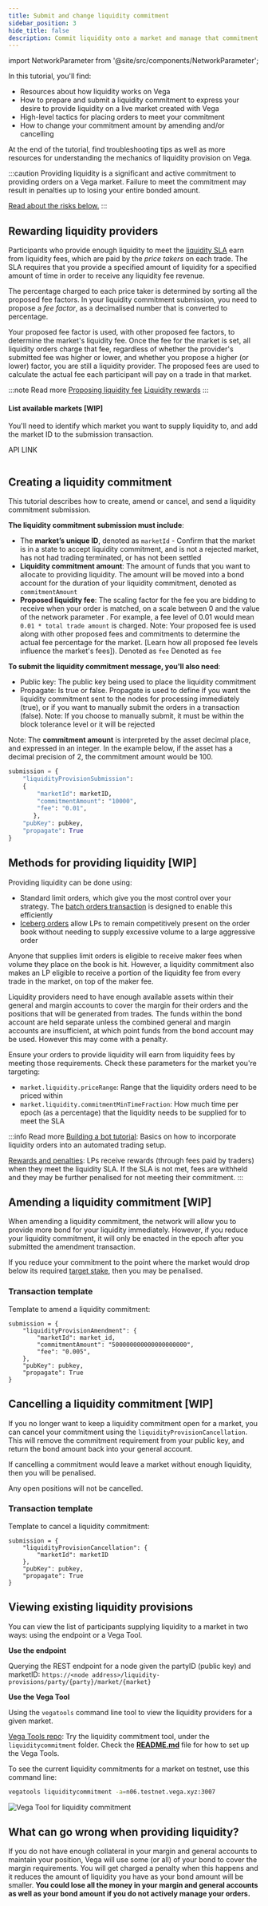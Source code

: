 ```yaml
---
title: Submit and change liquidity commitment
sidebar_position: 3
hide_title: false
description: Commit liquidity onto a market and manage that commitment
---
```


import NetworkParameter from '@site/src/components/NetworkParameter';

In this tutorial, you'll find:
* Resources about how liquidity works on Vega
* How to prepare and submit a liquidity commitment to express your desire to provide liquidity on a live market created with Vega
* High-level tactics for placing orders to meet your commitment
* How to change your commitment amount by amending and/or cancelling

At the end of the tutorial, find troubleshooting tips as well as more resources for understanding the mechanics of liquidity provision on Vega.

:::caution
Providing liquidity is a significant and active commitment to providing orders on a Vega market. Failure to meet the commitment may result in penalties up to losing your entire bonded amount.

[Read about the risks below.](#what-can-go-wrong-when-providing-liquidity?)
:::

## Rewarding liquidity providers
Participants who provide enough liquidity to meet the [liquidity SLA](../concepts/liquidity/rewards-penalties.md#liquidity-sla) earn from liquidity fees, which are paid by the *price takers* on each trade. The SLA requires that you provide a specified amount of liquidity for a specified amount of time in order to receive any liquidity fee revenue.

The percentage charged to each price taker is determined by sorting all the proposed fee factors. In your liquidity commitment submission, you need to propose a *fee factor*, as a decimalised number that is converted to percentage. 

Your proposed fee factor is used, with other proposed fee factors, to determine the market's liquidity fee. Once the fee for the market is set, all liquidity orders charge that fee, regardless of whether the provider's submitted fee was higher or lower, and whether you propose a higher (or lower) factor, you are still a liquidity provider. The proposed fees are used to calculate the actual fee each participant will pay on a trade in that market.

:::note Read more 
[Proposing liquidity fee](../concepts/liquidity/rewards-penalties.md#determining-the-liquidity-fee-percentage)
[Liquidity rewards](../concepts/liquidity/rewards-penalties.md)
:::

#### List available markets [WIP]
You'll need to identify which market you want to supply liquidity to, and add the market ID to the submission transaction. 

API LINK
```bash
```

## Creating a liquidity commitment
This tutorial describes how to create, amend or cancel, and send a liquidity commitment submission.

**The liquidity commitment submission must include**:
* The **market’s unique ID**, denoted as `marketId` - Confirm that the market is in a state to accept liquidity commitment, and is not a rejected market, has not had trading terminated, or has not been settled 
* **Liquidity commitment amount**: The amount of funds that you want to allocate to providing liquidity. The amount will be moved into a bond account for the duration of your liquidity commitment, denoted as `commitmentAmount`
* **Proposed liquidity fee**: The scaling factor for the fee you are bidding to receive when your order is matched, on a scale between 0 and the value of the network parameter <NetworkParameter frontMatter={frontMatter} param="market.liquidity.maximumLiquidityFeeFactorLevel" />. For example, a fee level of 0.01 would mean `0.01 * total trade amount` is charged. Note: Your proposed fee is used along with other proposed fees and commitments to determine the actual fee percentage for the market. [Learn how all proposed fee levels influence the market's fees]). Denoted as `fee` Denoted as `fee`

**To submit the liquidity commitment message, you'll also need**: 

* Public key: The public key being used to place the liquidity commitment
* Propagate: Is true or false. Propagate is used to define if you want the liquidity commitment sent to the nodes for processing immediately (true), or if you want to manually submit the orders in a transaction (false). Note: If you choose to manually submit, it must be within the block tolerance level or it will be rejected

Note: The **commitment amount** is interpreted by the asset decimal place, and expressed in an integer. In the example below, if the asset has a decimal precision of 2, the commitment amount would be 100.


```python
submission = {
    "liquidityProvisionSubmission": 
    {
        "marketId": marketID,
        "commitmentAmount": "10000",              
        "fee": "0.01",
       },
    "pubKey": pubkey,
    "propagate": True
}
```
## Methods for providing liquidity [WIP]
Providing liquidity can be done using: 
* Standard limit orders, which give you the most control over your strategy. The [batch orders transaction](../concepts/trading-on-vega/orders#batch-order) is designed to enable this efficiently
* [Iceberg orders](../concepts/trading-on-vega/orders.md#iceberg-order) allow LPs to remain competitively present on the order book without needing to supply excessive volume to a large aggressive order

Anyone that supplies limit orders is eligible to receive maker fees when volume they place on the book is hit. However, a liquidity commitment also makes an LP eligible to receive a portion of the liquidity fee from every trade in the market, on top of the maker fee.

Liquidity providers need to have enough available assets within their general and margin accounts to cover the margin for their orders and the positions that will be generated from trades. The funds within the bond account are held separate unless the combined general and margin accounts are insufficient, at which point funds from the bond account may be used. However this may come with a penalty.

Ensure your orders to provide liquidity will earn from liquidity fees by meeting those requirements. Check these parameters for the market you're targeting:
- `market.liquidity.priceRange`: Range that the liquidity orders need to be priced within
- `market.liquidity.commitmentMinTimeFraction`: How much time per epoch (as a percentage) that the liquidity needs to be supplied for to meet the SLA

:::info Read more
[Building a bot tutorial](./building-a-bot/adding-a-liquidity-commitment.md): Basics on how to incorporate liquidity orders into an automated trading setup.

[Rewards and penalties](../concepts/liquidity/rewards-penalties.md): LPs receive rewards (through fees paid by traders) when they meet the liquidity SLA. If the SLA is not met, fees are withheld and they may be further penalised for not meeting their commitment.
:::

## Amending a liquidity commitment [WIP]
When amending a liquidity commitment, the network will allow you to provide more bond for your liquidity immediately. However, if you reduce your liquidity commitment, it will only be enacted in the epoch after you submitted the amendment transaction.

If you reduce your commitment to the point where the market would drop below its required [target stake](./../concepts/liquidity/provision.md#target-stake), then you may be penalised.

### Transaction template

Template to amend a liquidity commitment: 

```
submission = {
    "liquidityProvisionAmendment": {
        "marketId": market_id,
        "commitmentAmount": "500000000000000000000",
        "fee": "0.005",
    },
    "pubKey": pubkey,
    "propagate": True
}
```

## Cancelling a liquidity commitment [WIP]
If you no longer want to keep a liquidity commitment open for a market, you can cancel your commitment using the `liquidityProvisionCancellation`. This will remove the commitment requirement from your public key, and return the bond amount back into your general account.

If cancelling a commitment would leave a market without enough liquidity, then you will be penalised.

Any open positions will not be cancelled.

### Transaction template
Template to cancel a liquidity commitment:

```
submission = {
    "liquidityProvisionCancellation": {
        "marketId": marketID
    },
    "pubKey": pubkey,
    "propagate": True
}
```

## Viewing existing liquidity provisions
You can view the list of participants supplying liquidity to a market in two ways: using the endpoint or a Vega Tool. 

**Use the endpoint**

Querying the REST endpoint for a node given the partyID (public key) and marketID:
`https://<node address>/liquidity-provisions/party/{party}/market/{market}`

**Use the Vega Tool**

Using the `vegatools` command line tool to view the liquidity providers for a given market. 

[Vega Tools repo](https://github.com/vegaprotocol/vegatools): Try the liquidity commitment tool, under the `liquiditycommitment` folder. Check the **[README.md](https://github.com/vegaprotocol/vegatools#vegatools)** file for how to set up the Vega Tools.  

To see the current liquidity commitments for a market on testnet, use this command line:

```bash
vegatools liquiditycommitment -a=n06.testnet.vega.xyz:3007
```

![Vega Tool for liquidity commitment](/img/tutorials/vegatools-liquidity-commitment.png)

## What can go wrong when providing liquidity?

If you do not have enough collateral in your margin and general accounts to maintain your position, Vega will use some (or all) of your bond to cover the margin requirements. You will get charged a penalty when this happens and it reduces the amount of liquidity you have as your bond amount will be smaller. **You could lose all the money in your margin and general accounts as well as your bond amount if you do not actively manage your orders.**
